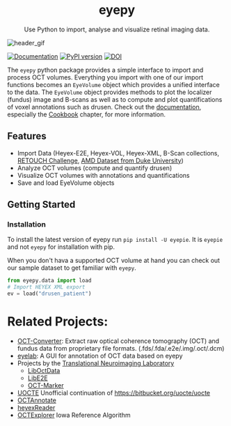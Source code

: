 <h1 align="center">eyepy</h1>
<p align="center">
Use Python to import, analyse and visualize retinal imaging data.
</p>

![header_gif](https://user-images.githubusercontent.com/5720058/228815448-4b561246-dac9-4f8f-abde-e0dd5457a72b.gif)

[![Documentation](https://img.shields.io/badge/docs-eyepy-blue)](https://MedVisBonn.github.io/eyepy)
[![PyPI version](https://badge.fury.io/py/eyepie.svg)](https://badge.fury.io/py/eyepie)
[![DOI](https://zenodo.org/badge/292547201.svg)](https://zenodo.org/badge/latestdoi/292547201)


The `eyepy` python package provides a simple interface to import and process OCT volumes. Everything you import with one of our import functions becomes an `EyeVolume` object which provides a unified interface to the data. The `EyeVolume` object provides methods to plot the localizer (fundus) image and B-scans as well as to compute and plot quantifications of voxel annotations such as drusen. Check out the [documentation](https://MedVisBonn.github.io/eyepy), especially the [Cookbook](https://medvisbonn.github.io/eyepy/cookbook/) chapter, for more information.

## Features

* Import Data (Heyex-E2E, Heyex-VOL, Heyex-XML, B-Scan collections, [RETOUCH Challenge](https://retouch.grand-challenge.org/), [AMD Dataset from Duke University](https://people.duke.edu/~sf59/RPEDC_Ophth_2013_dataset.htm))
* Analyze OCT volumes (compute and quantify drusen)
* Visualize OCT volumes with annotations and quantifications
* Save and load EyeVolume objects

## Getting Started

### Installation
To install the latest version of eyepy run `pip install -U eyepie`. It is `eyepie` and not `eyepy` for installation with pip.

When you don't hava a supported OCT volume at hand you can check out our sample dataset to get familiar with `eyepy`.
```python
from eyepy.data import load
# Import HEYEX XML export
ev = load("drusen_patient")
```

# Related Projects:

+ [OCT-Converter](https://github.com/marksgraham/OCT-Converter): Extract raw optical coherence tomography (OCT) and fundus data from proprietary file formats. (.fds/.fda/.e2e/.img/.oct/.dcm)
+ [eyelab](https://github.com/MedVisBonn/eyelab): A GUI for annotation of OCT data based on eyepy
+ Projects by the [Translational Neuroimaging Laboratory](https://github.com/neurodial)
  + [LibOctData](https://github.com/neurodial/LibOctData)
  + [LibE2E](https://github.com/neurodial/LibE2E)
  + [OCT-Marker](https://github.com/neurodial/OCT-Marker)
+ [UOCTE](https://github.com/TSchlosser13/UOCTE) Unofficial continuation of https://bitbucket.org/uocte/uocte
+ [OCTAnnotate](https://github.com/krzyk87/OCTAnnotate)
+ [heyexReader](https://github.com/ayl/heyexReader)
+ [OCTExplorer](https://www.iibi.uiowa.edu/oct-reference) Iowa Reference Algorithm
